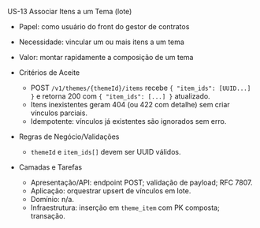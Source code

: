 US-13 Associar Itens a um Tema (lote)

- Papel: como usuário do front do gestor de contratos
- Necessidade: vincular um ou mais itens a um tema
- Valor: montar rapidamente a composição de um tema

- Critérios de Aceite
  - POST `/v1/themes/{themeId}/items` recebe `{ "item_ids": [UUID...] }` e retorna 200 com `{ "item_ids": [...] }` atualizado.
  - Itens inexistentes geram 404 (ou 422 com detalhe) sem criar vínculos parciais.
  - Idempotente: vínculos já existentes são ignorados sem erro.

- Regras de Negócio/Validações
  - `themeId` e `item_ids[]` devem ser UUID válidos.

- Camadas e Tarefas
  - Apresentação/API: endpoint POST; validação de payload; RFC 7807.
  - Aplicação: orquestrar upsert de vínculos em lote.
  - Domínio: n/a.
  - Infraestrutura: inserção em `theme_item` com PK composta; transação.

